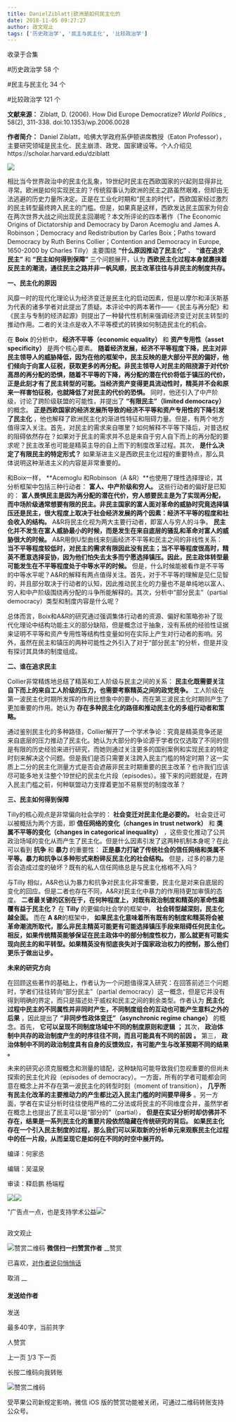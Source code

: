 ```yaml
---
title: DanielZiblatt|欧洲是如何民主化的
date: 2018-11-05 09:27:27
author: 政文观止
tags: ['历史政治学', '民主与民主化', '比较政治学']
---
```



收录于合集

#历史政治学 58 个

#民主与民主化 34 个

#比较政治学 121 个

**文献来源：** Ziblatt, D. (2006). How Did Europe Democratize? _World Politics_ ,
58(2), 311-338. doi:10.1353/wp.2006.0028

  

 **作者简介：** Daniel Ziblatt，哈佛大学政府系伊顿讲席教授（Eaton
Professor），主要研究领域是民主化、民主崩溃、政党、国家建设等。个人介绍见https://scholar.harvard.edu/dziblatt

![](/images/499/2.jpeg)

  

  

相比当今世界政治中的民主化乱象，19世纪时民主在西欧国家的兴起则显得非比寻常。欧洲是如何实现民主的？传统叙事认为欧洲的民主之路虽然艰难，但却由无法逃避的历史力量所决定。正是在工业化时期和“民主的时代”，西欧国家经过激烈的民主转型最终跨入民主的门槛。但是，如果真是这样，西欧发达民主国家为何会在两次世界大战之间出现民主回潮呢？本文所评论的四本著作（The
Economic Origins of Dictatorship and Democracy by Daron Acemoglu and James A.
Robinson；Democracy and Redistribution by Carles Boix；Paths toward Democracy by
Ruth Berins Collier；Contention and Democracy in Europe, 1650-2000 by Charles
Tilly）主要围绕 **“什么原因推动了民主化”** 、 **“谁在追求民主”** 和 **“民主如何得到保障”** 三个问题展开，认为
**西欧民主化过程本身就裹挟着反民主的潮流，通往民主之路并非一帆风顺，民主改革往往与非民主的制度共存。**

  

 **一、民主化的原因**

  

风靡一时的现代化理论认为经济变迁是民主化的启动因素，但是以摩尔和泽沃斯基为代表的诸多学者对此提出了质疑。本评论中的两本著作——《民主与再分配》和《民主与专制的经济起源》则提出了一种替代性机制来强调经济变迁对民主转型的推动作用。二者的关注点是收入不平等模式的转换如何制造民主化的机会。  

  

在 **Boix** 的分析中， **经济不平等（economic equality）** 和 **资产专用性（asset specificity）**
是两个核心要素。
**随着经济发展，经济不平等程度下降，民主对非民主领导人的威胁降低，因为在他的框架中，民主反映的是大部分平民的偏好，他们倾向于向富人征税，获取更多的再分配。非民主领导人对民主的阻挠源于对代价高昂的再分配的恐惧，随着不平等的下降，再分配的潜在代价将低于镇压的代价，正是此刻才有了民主转型的可能。当经济资产变得更具流动性时，精英并不会和原来一样害怕征税，也就降低了对民主的代价的恐惧。**
同时，他还引入了中产阶级，讨论了跨阶级联盟的可能性，并提出了 **“有限民主”（limited democracy）** 的概念。
**正是西欧国家的经济发展所导致的经济不平等和资产专用性的下降引发了民主化**
，他也解释了欧洲民主化的渐进性特征和阻碍力量。但是，有两个地方值得深入关注。首先，对民主的需求来自哪里？如何解释不平等下降后，对普选权的阻碍依然存在？如果对于民主的需求并不总是来自于穷人自下而上的再分配的要求呢？民主改革也可能是精英主导的自上而下的制度改革过程。其次，
**是什么决定了有限民主的特定形式？** 如果渐进主义是西欧民主化过程的重要特点，那么具体说明这种渐进主义的内容是非常重要的。

  

和Boix一样， **Acemoglu 和Robinson（A &R）**也使用了理性选择理论，其分析框架中包括三种行动者： **富人、中产阶级和穷人。**
这些行动者的偏好是已知的：
**富人畏惧民主是因为再分配的潜在代价，穷人想要民主是为了实现再分配，而中场阶级通常想要有限的民主。非民主国家的富人面对革命的威胁时究竟选择镇压还是民主，很大程度上取决于社会经济发展的两个因素：经济不平等的程度和社会收入的结构。**
A&R将民主化视为两大主要行动者，即富人与穷人的斗争。 **民主化并不发生在富人威胁最小的时候，而是发生在来自底层的骚乱和革命对富人的威胁很大的时候。**
A&R用倒U型曲线来刻画经济不平等和民主之间的非线性关系：
**当不平等程度较低时，对民主的需求有限因此没有民主；当不平等程度很高时，精英不愿意选择妥协，因为他们怕失去太多而宁愿选择镇压。因此，民主政体转型最可能发生在不平等程度处于中等水平的时候。**
但是，什么时候能被看作是不平等的中等水平呢？A&R的解释有两点值得关注。首先，对于不平等的理解是见仁见智的，并且部分取决于行动者的认知，因此推动民主化的力量也不是单纯地以富人、穷人和中产阶级围绕再分配的斗争所能解释的。其次，分析中“部分民主”（partial
democracy）类型和制度内容是什么呢？

  

总体而言，Boix和A&R的研究通过强调集体行动者的资源、偏好和策略弥补了现代化理论中结构功能主义的部分缺陷，但是概念过于抽象，没有系统的经验性证据来证明不平等和资产专用性等结构性变量如何在实际上产生对行动者的影响。另外，虽然在民主和镇压的两种可能性之外引入了对于“部分民主”的分析，但是并没有探讨其具体的制度组成。

  

 **二、谁在追求民主**

  

Collier非常精炼地总结了精英和工人阶级与民主之间的关系： **民主化既需要关注自下而上的来自工人阶级的压力，也需要考察精英之间的政党竞争。**
工人阶级在第一波民主化时期所发挥的作用比想象中的要小，而在第三波民主化时期则产生了更加重要的作用。她认为
**存在多种民主化的路径和推动民主化的多组行动者和策略。**  

  

通过鉴别民主化的多种路径，Collier解开了一个学术争论：究竟是精英竞争还是来自底层的压力推动了民主化。她认为大部分的争论源于学者仅仅选取了不同的但是有限的历史经验来进行研究，而她则通过关注更多的国别案例和实现民主的特定时刻来解决这个问题。但是我们是否只需要关注跨入民主门槛的特定时期？这一实质上二分的民主化测量方式是否会遮蔽非民主时期重要的民主改革？也许我们应该尽可能多地关注整个19世纪的民主化片段（episodes）。接下来的问题就是，在跨入民主门槛之前，何种联盟动力支撑着更加不易察觉的制度改革？

  

 **三、民主如何得到保障**

  

Tilly的核心观点是非常偏向社会学的： **社会变迁对民主化是必要的。** 社会变迁可以被概括为两个方面，即 **信任网络的变化（changes in
trust network）** 和 **类属不平等的变化（changes in categorical inequality）**
，这些变化推动了公共政治场域的变化从而产生了民主化。但是什么因素引发了这两种机制本身呢？在此可以看到 **抗争** 和 **暴力** 的重要性：
**正是暴力打破了传统社会的信任网络和类属不平等。暴力和抗争以多种形式来粉碎反民主化的社会结构。**
但是，过多的暴力是否会造成过度的破坏？既有的私人信任网络总是与民主化格格不入吗？  

  

与Tilly 相似，A&R也认为暴力和抗争对民主化非常重要，民主化是对来自底层的变化的回应。但是二者也存在不同，A&R对民主化中暴力的作用持更加审慎的态度。
**二者最关键的区别在于，在何种程度上，对既有政治制度和精英的革命性颠覆有益于民主化？** 在 **Tilly** 的更偏向社会学的框架中，
**社会转型越深刻，民主化越全面。** 而在 **A &R**的框架中，
**如果民主化意味着所有既有的制度和精英将会被革命潮流所取代，那么非民主精英可能更有可能选择镇压手段来阻碍任何民主化。相反，如果传统精英能够保证在民主政体中的部分制度性权力，那么就更有可能实现向民主的和平转型。如果精英没有彻底丧失对于国家政治权力的控制，那么他们更乐于做出让步。**

  

 **未来的研究方向**

  

在回顾这些著作的基础上，作者认为一个问题值得深入研究：在回答前述三个问题时，学者们往往转向“部分民主”（partial
democracy）这一概念，但是它并没有得到明确的界定，而只是描述处于威权和民主之间的剩余类型。作者认为
**民主化过程中民主的不同属性并非同时产生，不同制度组合的互动也可能产生意料之外的后果** ，因此提出了 **“非同步性政体变迁”（asynchronic
regime change）** 的概念。首先， **它可以呈现不同制度场域中不同的制度原则和逻辑** **；** 其次，
**政治体制中共存的政治制度产生的时序往往不同，而且可能具有不同的前因** **。** 第三，
**政治体制中不同的政治制度具有自身的反馈效应，有可能产生与改革预期不同的结果** **。**  

  

未来的研究必须克服概念和测量的错配，这种缺陷可能导致我们忽视重要的但尚未探索的民主化片段（episodes of
democracy）。一方面，所有的学者可能都会同意在概念上并不存在第一波民主化的转型时刻（moment of transition），
**几乎所有民主化改革的主要推动力的产生都比迈入民主门槛的时间要早得多**
。另一方面，学者在实证分析时往往使用严格的二分法或将民主的不同维度合并，虽然学者在概念上也提出了民主可以是“部分的”（partial），
**但是在实证分析时却仿佛并不存在，结果是一系列民主化的重要片段依然隐藏在传统研究的背后。**
**如果民主化存在一个引入民主制度的过程，那么我们可以采取新的分析单元来观察民主化过程中的任一片段，从而呈现它是如何在不同的时空中展开的。**

编译：何家丞

编辑：吴温泉

审读：释启鹏 杨端程

![](/images/499/3.jpeg)![](/images/499/4.jpeg)

"广告点一点，也是支持学术公益![](/images/499/5.png)"

![]()

政文观止

![赞赏二维码]() **微信扫一扫赞赏作者** __赞赏

已喜欢，[对作者说句悄悄话](javascript:;)

取消 __

#### 发送给作者

发送

最多40字，当前共字

[](javascript:;) 人赞赏

上一页 [1](javascript:;)/3 下一页

长按二维码向我转账

![赞赏二维码]()

受苹果公司新规定影响，微信 iOS 版的赞赏功能被关闭，可通过二维码转账支持公众号。

